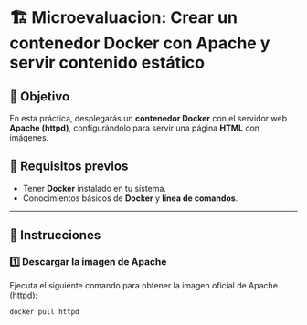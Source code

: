 # 🏗️ Microevaluacion: Crear un contenedor Docker con Apache y servir contenido estático

## 📌 Objetivo
En esta práctica, desplegarás un **contenedor Docker** con el servidor web **Apache (httpd)**, configurándolo para servir una página **HTML** con imágenes.

## 🔹 Requisitos previos
- Tener **Docker** instalado en tu sistema.
- Conocimientos básicos de **Docker** y **línea de comandos**.

---

## 📝 Instrucciones

### 1️⃣ **Descargar la imagen de Apache**
Ejecuta el siguiente comando para obtener la imagen oficial de Apache (httpd):

```sh
docker pull httpd
